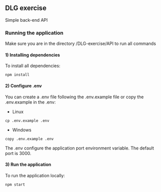 ## DLG exercise
Simple back-end API


### Running the application
Make sure you are in the directory /DLG-exercise/API to run all commands


#### 1) Installing dependencies

To install all dependencies:
```
npm install
```


#### 2) Configure .env

You can create a .env file following the .env.example file
or copy the .env.example in the .env:

- Linux
```
cp .env.example .env
```

- Windows
```
copy .env.example .env
```

The .env configure the application port environment variable.
The default port is 3000.


#### 3) Run the application

To run the application locally:
```
npm start
```